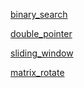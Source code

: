 
<a href="binary_search/readme.md">binary_search</a>

<a href="double_pointer/readme.md">double_pointer</a>

<a href="sliding_window/readme.md">sliding_window</a>

<a href="matrix_rotate/readme.md">matrix_rotate</a>

